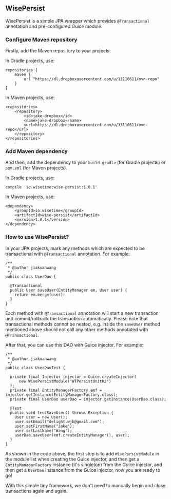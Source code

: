## WisePersist

WisePersist is a simple JPA wrapper which provides `@Transactional` annotation and pre-configured
Guice module.


### Configure Maven repository

Firstly, add the Maven repository to your projects:

In Gradle projects, use:

```
repositories {
    maven {
        url "https://dl.dropboxusercontent.com/u/13110611/mvn-repo"
    }
}
```

In Maven projects, use:

```
<repositories>
    <repository>
        <id>jake-dropbox</id>
        <name>jake-dropbox</name>
        <url>https://dl.dropboxusercontent.com/u/13110611/mvn-repo</url>
    </repository>
</repositories>
```

### Add Maven dependency

And then, add the dependency to your `build.gradle` (for Gradle projects) or `pom.xml` (for Maven projects).

In Gradle projects, use:

```
compile 'io.wisetime:wise-persist:1.0.1'
```

In Maven projects, use:

```
<dependency>
    <groupId>io.wisetime</groupId>
    <artifactId>wise-persist</artifactId>
    <version>1.0.1</version>
</dependency>
```

### How to use WisePersist?

In your JPA projects, mark any methods which are expected to be transactional with `@Transactional` annotation. For example:

```
/**
 * @author jiakuanwang
 */
public class UserDao {

  @Transactional
  public User saveUser(EntityManager em, User user) {
    return em.merge(user);
  }
}
```

Each method with `@Transactional` annotation will start a new transaction and commit/rollback the transaction automatically. Please note that transactional methods cannot be nested, e.g. inside the `saveUser` method mentioned above should not call any other methods annotated with `@Transactional`.

After that, you can use this DAO with Guice injector. For example:

```
/**
 * @author jiakuanwang
 */
public class UserDaoTest {

  private final Injector injector = Guice.createInjector(
      new WisePersistModule("WTPersistUnitH2")
  );
  private final EntityManagerFactory emf = injector.getInstance(EntityManagerFactory.class);
  private final UserDao userDao = injector.getInstance(UserDao.class);

  @Test
  public void testSaveUser() throws Exception {
    User user = new User();
    user.setEmail("delight.wjk@gmail.com");
    user.setFirstName("Jake");
    user.setLastName("Wang");
    userDao.saveUser(emf.createEntityManager(), user);
  }
}
```

As shown in the code above, the first step is to add `WisePersistModule` in the module list when creating the Guice injector, and then get a `EntityManagerFactory` instance (it's singleton) from the Guice injector, and then get a `UserDao` instance from the Guice injector, now you are ready to go!

With this simple tiny framework, we don't need to manually begin and close transactions again and again.
